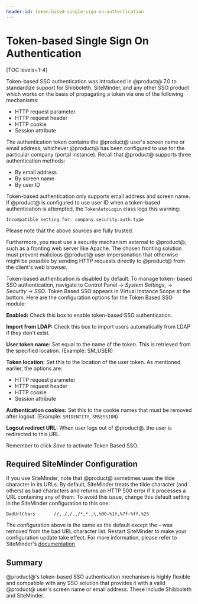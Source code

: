 ```yaml
---
header-id: token-based-single-sign-on-authentication
---
```


# Token-based Single Sign On Authentication

[TOC levels=1-4]

Token-based SSO authentication was introduced in @product@ 7.0 to standardize
support for Shibboleth, SiteMinder, and any other SSO product which works on the
basis of propagating a token via one of the following mechanisms:

- HTTP request parameter
- HTTP request header
- HTTP cookie
- Session attribute

The authentication token contains the @product@ user's screen name or email
address, whichever @product@ has been configured to use for the particular
company (portal instance). Recall that @product@ supports three authentication
methods:

- By email address
- By screen name
- By user ID

Token-based authentication only supports email address and screen name. If
@product@ is configured to use user ID when a token-based authentication is
attempted, the `TokenAutoLogin` class logs this warning:

    Incompatible setting for: company.security.auth.type

Please note that the above sources are fully trusted. 

Furthermore, you must use a security mechanism external to @product@, such as a
fronting web server like Apache. The chosen fronting solution must prevent
malicious @product@ user impersonation that otherwise might be possible by
sending HTTP requests directly to @product@ from the client's web browser.

Token-based authentication is disabled by default. To manage token-
based SSO authentication, navigate to Control Panel &rarr;
*System Settings*, &rarr; *Security* &rarr; *SSO*. Token Based SSO appears in
Virtual Instance Scope at the bottom. Here are the configuration options for the
Token Based SSO module:

**Enabled:** Check this box to enable token-based SSO authentication.

**Import from LDAP:** Check this box to import users automatically from LDAP if
they don't exist.

**User token name:** Set equal to the name of the token. This is retrieved
from the specified location. (Example: SM_USER)

**Token location:** Set this to the location of the user token. As mentioned
earlier, the options are:

- HTTP request parameter
- HTTP request header
- HTTP cookie
- Session attribute

**Authentication cookies:** Set this to the cookie names that must be removed
after logout. (Example: `SMIDENTITY`, `SMSESSION`)

**Logout redirect URL:** When user logs out of @product@, the user is
redirected to this URL.

Remember to click *Save* to activate Token Based SSO.

## Required SiteMinder Configuration

If you use SiteMinder, note that @product@ sometimes uses the tilde character in
its URLs. By default, SiteMinder treats the tilde character (and others) as bad
characters and returns an HTTP 500 error if it processes a URL containing any of
them. To avoid this issue, change this default setting in the SiteMinder
configuration to this one:

	BadUrlChars       //,./,/.,/*,*.,\,%00-%1f,%7f-%ff,%25

The configuration above is the same as the default except the `~` was removed
from the bad URL character list. Restart SiteMinder to make your configuration
update take effect. For more information, please refer to SiteMinder's
[documentation](https://support.ca.com/cadocs/0/CA%20SiteMinder%20r6%200%20SP6-ENU/Bookshelf_Files/HTML/index.htm?toc.htm?258201.html)

## Summary

@product@'s token-based SSO authentication mechanism is highly flexible
and compatible with any SSO solution that provides it with a valid @product@
user's screen name or email address. These include Shibboleth and SiteMinder.
